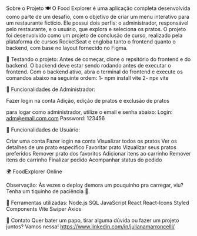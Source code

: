 Sobre o Projeto 🍽️
O Food Explorer é uma aplicação completa desenvolvida como parte de um desafio, com o objetivo de criar um menu interativo para um restaurante fictício.
Ele possui dois perfis: o administrador, responsável pelo restaurante, e o usuário, que explora e seleciona os pratos. 
O projeto foi desenvolvido como um projeto de conclusão de curso, realizado pela plataforma de cursos RocketSeat e engloba tanto o frontend quanto o backend, com base no layout fornecido no Figma.



🧭 Testando o projeto:
Antes de começar, clone o repsitório do frontend e do backend. O backend deve estar sendo rodando antes de executar o frontend.
Com o backend ativo, abra o terminal do frontend e execute os comandos abaixo na seguinte ordem:
1- npm install vite
2- npx vite


🔨 Funcionalidades de Administrador: 

Fazer login na conta
Adição, edição de pratos e exclusão de pratos

para logar como administrador, utilize o email e senha abaixo:
  Login: adm@email.com.com
  Password: 123456

🔨 Funcionalidades de Usuário: 

Criar uma conta
Fazer login na conta
Visualizar todos os pratos
Ver os detalhes de um prato específico
Favoritar prato
Vizualizar seus pratos preferidos
Remover prato dos favoritos
Adicionar itens ao carrinho
Remover itens do carrinho
Finalizar pedido
Acompanhar status do pedido

🌍 FoodExplorer Online 

Observação: Às vezes o deploy demora um pouquinho pra carregar, viu? Tenha um tiquinho de paciência 🙈.


🧪 Ferramentas utilizadas:
Node.js
SQL
JavaScript
React
React-Icons
Styled Components
Vite
Swiper
Axios



💌 Contato 
Quer bater um papo, tirar alguma dúvida ou fazer um projeto juntos? Vamos nessa!
  https://www.linkedin.com/in/julianamarroncelli/
